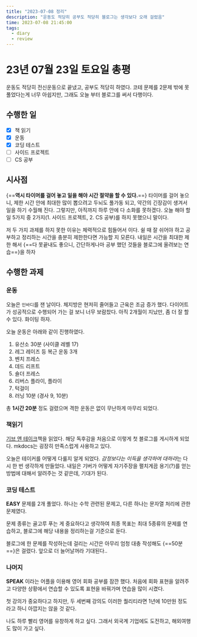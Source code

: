 ```yaml
---
title: "2023-07-08 정리"
description: "운동도 적당히 공부도 적당히 블로그는 생각보다 오래 걸렸음"
time: 2023-07-08 21:45:00
tags:
  - diary
  - review
---
```


# 23년 07월 23일 토요일 총평
 
운동도 적당히 전신운동으로 끝냈고, 공부도 적당히 하였다. 코테 문제를 2문제 밖에 못 풀었다는게 너무 아쉽지만, 그래도 오늘 부터 블로그를 써서 다행이다. 

## 수행한 일

- [x] 책 읽기
- [X] 운동
- [X] 코딩 테스트
- [ ] 사이드 프로젝트
- [ ] CS 공부

## 시사점

{==**역시 타이머를 걸어 놓고 일을 해야 시간 절약을 할 수 있다.**==} 타이머를 걸어 놓으니, 제한 시간 안에 최대한 많이 뽑으려고 두뇌도 풀가동 되고, 약간의 긴장감이 생겨서 일을 하기 수월해 진다. 그렇지만, 아직까지 하루 안에 다 소화를 못하겠다. 오늘 해야 할 일 5가지 중 2가지(1. 사이드 프로젝트, 2. CS 공부)를 하지 못했으니 말이다.

저 두 가지 과제를 하지 못한 이유는 체력적으로 힘들어서 이다. 쉴 때 잘 쉬어야 하고 공부하고 정리하는 시간을 충분히 제한한다면 가능할 지 모른다. 내일은 시간을 최대한 제한 해서 {==다 못끝내도 좋으니, 간단하게나마 공부 했던 것들을 블로그에 올려보는 연습==}을 하자

## 수행한 과제

### 운동

오늘은 `인바디`를 잰 날이다. 체지방은 현저히 줄어들고 근육은 조금 증가 했다. 다이어트가 성공적으로 수행되어 가는 걸 보니 너무 보람찼다. 아직 2개월이 지났만, 좀 더 잘 할 수 있다. 화이팅 하자.

오늘 운동은 아래와 같이 진행하였다.

1. 유산소 30분 (사이클 레벨 17)
2. 레그 레이즈 등 복근 운동 3개 
3. 벤치 프레스
4. 데드 리프트
5. 숄더 프레스
6. 리버스 플라이, 플라이
7. 턱걸이
8. 러닝 10분 (경사 9, 10분)

총 **1시간 20분** 정도 걸렸으며 격한 운동은 없이 무난하게 마무리 되었다.

### 책읽기

[기브 앤 테이크](/fromitive-diary/tags#give%20and%20take)책을 읽었다. 해당 독후감을 처음으로 이렇게 첫 블로그를 게시하게 되었다. mkdocs는 굉장히 만족스럽게 사용하고 있다. 

오늘은 테이커를 어떻게 다룰지 알게 되었다. *감정보다는 이득을 생각하여 대하라*는 다시 한 번 생각하게 만들었다. 내일은 기버가 어떻게 자기주장을 펼치게끔 용기(?)를 얻는 방법에 대해서 알려주는 것 같은데, 기대가 된다.

### 코딩 테스트

**EASY** 문제를 2개 풀었다. 하나는 수학 관련된 문제고, 다른 하나는 문자열 처리에 관한 문제였다.

문제 종류는 골고루 푸는 게 중요하다고 생각하여 최종 목표는 최대 5종류의 문제를 연습하고, 블로그에 해당 내용을 정리하는걸 기준으로 둔다.

블로그에 한 문제를 작성하는데 걸리는 시간은 아무리 엄청 대충 작성해도 {==50분==}은 걸렸다. 앞으로 더 늘어날꺼라 기대된다..

### 나머지

**SPEAK** 이라는 어플을 이용해 영어 회화 공부를 잠깐 했다. 처음에 회화 표현을 알려주고 다양한 상황에서 연습할 수 있도록 표현을 바꿔가며 연습을 많이 시켰다.

첫 강의가 중요하다고 하지만, 두 세번째 강의도 이러한 퀄리티라면 1년에 10만원 정도라고 하니 아깝지는 않을 것 같다.

나도 하루 빨리 영어를 유창하게 하고 싶다. 그래서 외국계 기업에도 도전하고, 해외여행도 많이 가고 싶다.

